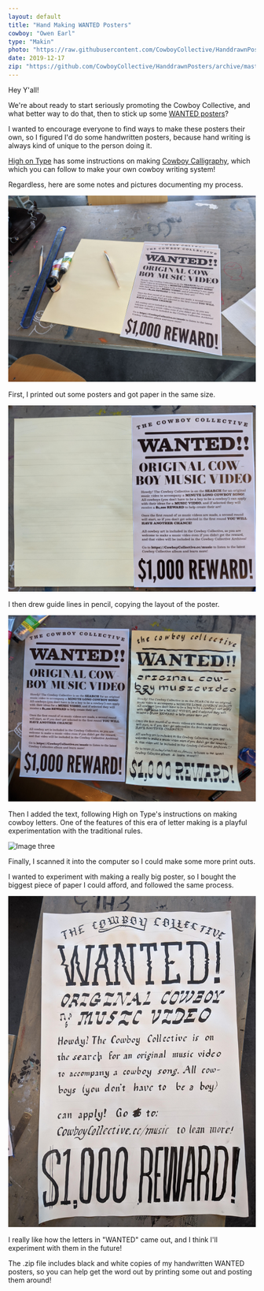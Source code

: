 ```yaml
---
layout: default
title: "Hand Making WANTED Posters"
cowboy: "Owen Earl"
type: "Makin"
photo: "https://raw.githubusercontent.com/CowboyCollective/HanddrawnPosters/master/Process/04.jpg"
date: 2019-12-17
zip: "https://github.com/CowboyCollective/HanddrawnPosters/archive/master.zip"
---
```

Hey Y'all!

We're about ready to start seriously promoting the Cowboy Collective, and what better way to do that, then to stick up some [WANTED posters](https://cowboycollective.cc/2019/12/01/WANTEDPosters.html)?

I wanted to encourage everyone to find ways to make these posters their own, so I figured I'd do some handwritten posters, because hand writing is always kind of unique to the person doing it.

[High on Type](https://cowboycollective.cc/cowboy/High%20on%20Type) has some instructions on making [Cowboy Calligraphy](https://cowboycollective.cc/2019/12/06/CowboyCalligraphy.html), which which you can follow to make your own cowboy writing system!

Regardless, here are some notes and pictures documenting my process.

![Image one](https://raw.githubusercontent.com/CowboyCollective/HanddrawnPosters/master/Process/01.jpg)

First, I printed out some posters and got paper in the same size.

![Image two](https://raw.githubusercontent.com/CowboyCollective/HanddrawnPosters/master/Process/02.jpg)

I then drew guide lines in pencil, copying the layout of the poster.

![Image three](https://raw.githubusercontent.com/CowboyCollective/HanddrawnPosters/master/Process/04.jpg)

Then I added the text, following High on Type's instructions on making cowboy letters. One of the features of this era of letter making is a playful experimentation with the traditional rules.

![Image three](https://raw.githubusercontent.com/CowboyCollective/HanddrawnPosters/master/Finished/01.jpg)

Finally, I scanned it into the computer so I could make some more print outs.

I wanted to experiment with making a really big poster, so I bought the biggest piece of paper I could afford, and followed the same process.

![Image three](https://raw.githubusercontent.com/CowboyCollective/HanddrawnPosters/master/Process/05.jpg)

I really like how the letters in "WANTED" came out, and I think I'll experiment with them in the future!

The .zip file includes black and white copies of my handwritten WANTED posters, so you can help get the word out by printing some out and posting them around!<br><br>
